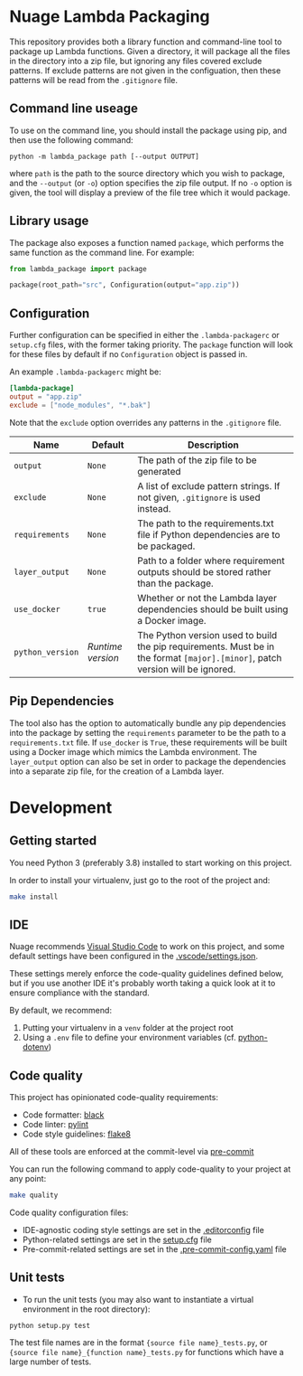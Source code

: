 # Nuage Lambda Packaging

This repository provides both a library function and command-line tool to package up Lambda functions.
Given a directory, it will package all the files in the directory into a zip file, but ignoring any files
covered exclude patterns.  If exclude patterns are not given in the configuation, then these patterns
will be read from the `.gitignore` file.

## Command line useage

To use on the command line, you should install the package using pip, and then use the following command:

```
python -m lambda_package path [--output OUTPUT]
```

where `path` is the path to the source directory which you wish to package, and the
`--output` (or `-o`) option specifies the zip file output.  If no `-o` option is given,
the tool will display a preview of the file tree which it would package.


## Library usage

The package also exposes a function named `package`, which performs the same function
as the command line.  For example:

```python
from lambda_package import package

package(root_path="src", Configuration(output="app.zip"))
```

## Configuration

Further configuration can be specified in either the `.lambda-packagerc` or `setup.cfg`
files, with the former taking priority.  The `package` function will look for these
files by default if no `Configuration` object is passed in.

An example `.lambda-packagerc` might be:

```toml
[lambda-package]
output = "app.zip"
exclude = ["node_modules", "*.bak"]
```

Note that the `exclude` option overrides any patterns in the `.gitignore` file.

| Name             | Default | Description                                                                           |
|------------------|---------|---------------------------------------------------------------------------------------|
| `output`         | `None`  | The path of the zip file to be generated                                              |
| `exclude`        | `None`  | A list of exclude pattern strings.  If not given, `.gitignore` is used instead.       |
| `requirements`   | `None`  | The path to the requirements.txt file if Python dependencies are to be packaged.      |
| `layer_output`   | `None`  | Path to a folder where requirement outputs should be stored rather than the package.  |
| `use_docker`     | `true`  | Whether or not the Lambda layer dependencies should be built using a Docker image.    |
| `python_version` | _Runtime version_  | The Python version used to build the pip requirements.  Must be in the format `[major].[minor]`, patch version will be ignored. |

## Pip Dependencies

The tool also has the option to automatically bundle any pip dependencies into the
package by setting the `requirements` parameter to be the path to a `requirements.txt`
file.  If `use_docker` is `True`, these requirements will be built using a Docker image
which mimics the Lambda environment.  The `layer_output` option can also be set in order
to package the dependencies into a separate zip file, for the creation of a Lambda layer.

# Development

## Getting started

You need Python 3 (preferably 3.8) installed to start working on this project.

In order to install your virtualenv, just go to the root of the project and:
```bash
make install
```

## IDE

Nuage recommends [Visual Studio Code](https://code.visualstudio.com/download) to work on this project, and some default settings have been configured in the [.vscode/settings.json](.vscode/settings.json).

These settings merely enforce the code-quality guidelines defined below, but if you use another IDE it's probably worth taking a quick look at it to ensure compliance with the standard.

By default, we recommend:
1. Putting your virtualenv in a `venv` folder at the project root
2. Using a `.env` file to define your environment variables (cf. [python-dotenv](https://pypi.org/project/python-dotenv/))

## Code quality

This project has opinionated code-quality requirements:
- Code formatter: [black](https://black.readthedocs.io/en/stable/)
- Code linter: [pylint](https://www.pylint.org)
- Code style guidelines: [flake8](https://flake8.pycqa.org/en/latest/)

All of these tools are enforced at the commit-level via [pre-commit](https://pre-commit.com)

You can run the following command to apply code-quality to your project at any point:
```bash
make quality
```

Code quality configuration files:
- IDE-agnostic coding style settings are set in the [.editorconfig](.editorconfig) file
- Python-related settings are set in the [setup.cfg](setup.cfg) file
- Pre-commit-related settings are set in the [.pre-commit-config.yaml](.pre-commit-config.yaml) file

## Unit tests

* To run the unit tests (you may also want to instantiate a virtual environment in the root directory):

```
python setup.py test
```

The test file names are in the format `{source file name}_tests.py`, or
`{source file name}_{function name}_tests.py` for functions which have a large number of tests.
